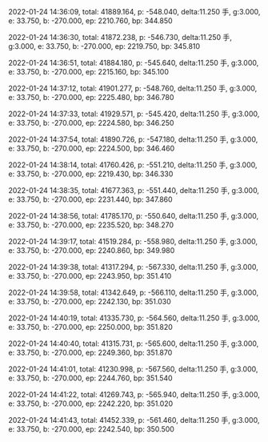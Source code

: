 2022-01-24 14:36:09, total: 41889.164, p: -548.040, delta:11.250 手, g:3.000, e: 33.750, b: -270.000, ep: 2210.760, bp: 344.850

2022-01-24 14:36:30, total: 41872.238, p: -546.730, delta:11.250 手, g:3.000, e: 33.750, b: -270.000, ep: 2219.750, bp: 345.810

2022-01-24 14:36:51, total: 41884.180, p: -545.640, delta:11.250 手, g:3.000, e: 33.750, b: -270.000, ep: 2215.160, bp: 345.100

2022-01-24 14:37:12, total: 41901.277, p: -548.760, delta:11.250 手, g:3.000, e: 33.750, b: -270.000, ep: 2225.480, bp: 346.780

2022-01-24 14:37:33, total: 41929.571, p: -545.420, delta:11.250 手, g:3.000, e: 33.750, b: -270.000, ep: 2224.580, bp: 346.250

2022-01-24 14:37:54, total: 41890.726, p: -547.180, delta:11.250 手, g:3.000, e: 33.750, b: -270.000, ep: 2224.500, bp: 346.460

2022-01-24 14:38:14, total: 41760.426, p: -551.210, delta:11.250 手, g:3.000, e: 33.750, b: -270.000, ep: 2219.430, bp: 346.330

2022-01-24 14:38:35, total: 41677.363, p: -551.440, delta:11.250 手, g:3.000, e: 33.750, b: -270.000, ep: 2231.440, bp: 347.860

2022-01-24 14:38:56, total: 41785.170, p: -550.640, delta:11.250 手, g:3.000, e: 33.750, b: -270.000, ep: 2235.520, bp: 348.270

2022-01-24 14:39:17, total: 41519.284, p: -558.980, delta:11.250 手, g:3.000, e: 33.750, b: -270.000, ep: 2240.860, bp: 349.980

2022-01-24 14:39:38, total: 41317.294, p: -567.330, delta:11.250 手, g:3.000, e: 33.750, b: -270.000, ep: 2243.950, bp: 351.410

2022-01-24 14:39:58, total: 41342.649, p: -566.110, delta:11.250 手, g:3.000, e: 33.750, b: -270.000, ep: 2242.130, bp: 351.030

2022-01-24 14:40:19, total: 41335.730, p: -564.560, delta:11.250 手, g:3.000, e: 33.750, b: -270.000, ep: 2250.000, bp: 351.820

2022-01-24 14:40:40, total: 41315.731, p: -565.600, delta:11.250 手, g:3.000, e: 33.750, b: -270.000, ep: 2249.360, bp: 351.870

2022-01-24 14:41:01, total: 41230.998, p: -567.560, delta:11.250 手, g:3.000, e: 33.750, b: -270.000, ep: 2244.760, bp: 351.540

2022-01-24 14:41:22, total: 41269.743, p: -565.940, delta:11.250 手, g:3.000, e: 33.750, b: -270.000, ep: 2242.220, bp: 351.020

2022-01-24 14:41:43, total: 41452.339, p: -561.460, delta:11.250 手, g:3.000, e: 33.750, b: -270.000, ep: 2242.540, bp: 350.500